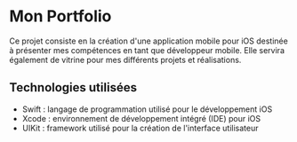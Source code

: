 # Mon Portfolio

Ce projet consiste en la création d'une application mobile pour iOS destinée à présenter mes compétences en tant que développeur mobile. Elle servira également de vitrine pour mes différents projets et réalisations.

## Technologies utilisées

- Swift : langage de programmation utilisé pour le développement iOS
- Xcode : environnement de développement intégré (IDE) pour iOS
- UIKit : framework utilisé pour la création de l'interface utilisateur

